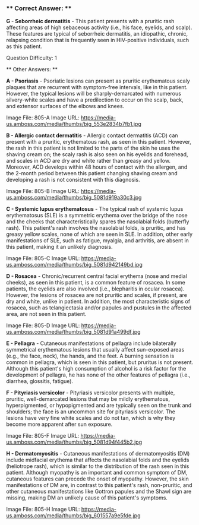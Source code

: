 ### ** Correct Answer: **

**G - Seborrheic dermatitis** - This patient presents with a pruritic rash affecting areas of high sebaceous activity (i.e., his face, eyelids, and scalp). These features are typical of seborrheic dermatitis, an idiopathic, chronic, relapsing condition that is frequently seen in HIV-positive individuals, such as this patient.

Question Difficulty: 1

** Other Answers: **

**A - Psoriasis** - Psoriatic lesions can present as pruritic erythematous scaly plaques that are recurrent with symptom-free intervals, like in this patient. However, the typical lesions will be sharply-demarcated with numerous silvery-white scales and have a predilection to occur on the scalp, back, and extensor surfaces of the elbows and knees.

Image File: 805-A
Image URL: https://media-us.amboss.com/media/thumbs/big_553e2834b7fb1.jpg

**B - Allergic contact dermatitis** - Allergic contact dermatitis (ACD) can present with a pruritic, erythematous rash, as seen in this patient. However, the rash in this patient is not limited to the parts of the skin he uses the shaving cream on; the scaly rash is also seen on his eyelids and forehead, and scales in ACD are dry and white rather than greasy and yellow. Moreover, ACD develops within 48 hours of contact with the allergen, and the 2-month period between this patient changing shaving cream and developing a rash is not consistent with this diagnosis.

Image File: 805-B
Image URL: https://media-us.amboss.com/media/thumbs/big_5081d919a30c3.jpg

**C - Systemic lupus erythematosus** - The typical rash of systemic lupus erythematosus (SLE) is a symmetric erythema over the bridge of the nose and the cheeks that characteristically spares the nasolabial folds (butterfly rash). This patient's rash involves the nasolabial folds, is pruritic, and has greasy yellow scales, none of which are seen in SLE. In addition, other early manifestations of SLE, such as fatigue, myalgia, and arthritis, are absent in this patient, making it an unlikely diagnosis.

Image File: 805-C
Image URL: https://media-us.amboss.com/media/thumbs/big_5081d942149bd.jpg

**D - Rosacea** - Chronic/recurrent central facial erythema (nose and medial cheeks), as seen in this patient, is a common feature of rosacea. In some patients, the eyelids are also involved (i.e., blepharitis in ocular rosacea). However, the lesions of rosacea are not pruritic and scales, if present, are dry and white, unlike in patient. In addition, the most characteristic signs of rosacea, such as telangiectasia and/or papules and pustules in the affected area, are not seen in this patient.

Image File: 805-D
Image URL: https://media-us.amboss.com/media/thumbs/big_5081d91a499df.jpg

**E - Pellagra** - Cutaneous manifestations of pellagra include bilaterally symmetrical erythematous lesions that usually affect sun-exposed areas (e.g., the face, neck), the hands, and the feet. A burning sensation is common in pellagra, which is seen in this patient, but pruritus is not present. Although this patient's high consumption of alcohol is a risk factor for the development of pellagra, he has none of the other features of pellagra (i.e., diarrhea, glossitis, fatigue).

**F - Pityriasis versicolor** - Pityriasis versicolor presents with multiple, pruritic, well-demarcated lesions that may be mildly erythematous, hyperpigmented, or hypopigmented and are typically seen on the trunk and shoulders; the face is an uncommon site for pityriasis versicolor. The lesions have very fine white scales and do not tan, which is why they become more apparent after sun exposure.

Image File: 805-F
Image URL: https://media-us.amboss.com/media/thumbs/big_5081d94f445b2.jpg

**H - Dermatomyositis** - Cutaneous manifestations of dermatomyositis (DM) include midfacial erythema that affects the nasolabial folds and the eyelids (heliotrope rash), which is similar to the distribution of the rash seen in this patient. Although myopathy is an important and common symptom of DM, cutaneous features can precede the onset of myopathy. However, the skin manifestations of DM are, in contrast to this patient's rash, non-pruritic, and other cutaneous manifestations like Gottron papules and the Shawl sign are missing, making DM an unlikely cause of this patient's symptoms.

Image File: 805-H
Image URL: https://media-us.amboss.com/media/thumbs/big_601557a9e5fde.jpg

